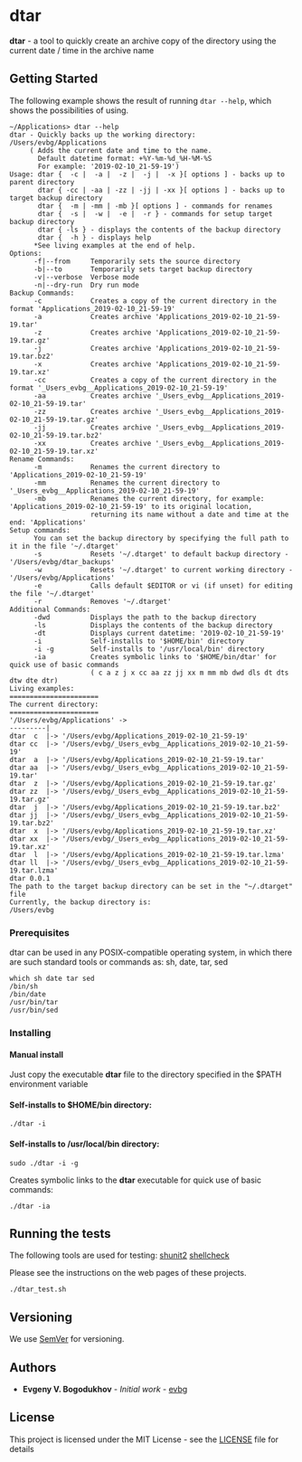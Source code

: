 # dtar

**dtar** - a tool to quickly create an archive copy of the directory using the current date / time in the archive name

## Getting Started

The following example shows the result of running ```dtar --help```, which shows the possibilities of using.

```
~/Applications> dtar --help
dtar - Quickly backs up the working directory: /Users/evbg/Applications
     ( Adds the current date and time to the name.
       Default datetime format: +%Y-%m-%d_%H-%M-%S
       For example: '2019-02-10_21-59-19')
Usage: dtar {  -c |  -a |  -z |  -j |  -x }[ options ] - backs up to parent directory
       dtar { -cc | -aa | -zz | -jj | -xx }[ options ] - backs up to target backup directory
       dtar {  -m | -mm | -mb }[ options ] - commands for renames
       dtar {  -s |  -w |  -e |  -r } - commands for setup target backup directory
       dtar { -ls } - displays the contents of the backup directory
       dtar {  -h } - displays help
      *See living examples at the end of help.
Options:
      -f|--from     Temporarily sets the source directory
      -b|--to       Temporarily sets target backup directory
      -v|--verbose  Verbose mode
      -n|--dry-run  Dry run mode
Backup Commands:
      -c            Creates a copy of the current directory in the format 'Applications_2019-02-10_21-59-19'
      -a            Creates archive 'Applications_2019-02-10_21-59-19.tar'
      -z            Creates archive 'Applications_2019-02-10_21-59-19.tar.gz'
      -j            Creates archive 'Applications_2019-02-10_21-59-19.tar.bz2'
      -x            Creates archive 'Applications_2019-02-10_21-59-19.tar.xz'
      -cc           Creates a copy of the current directory in the format '_Users_evbg__Applications_2019-02-10_21-59-19'
      -aa           Creates archive '_Users_evbg__Applications_2019-02-10_21-59-19.tar'
      -zz           Creates archive '_Users_evbg__Applications_2019-02-10_21-59-19.tar.gz'
      -jj           Creates archive '_Users_evbg__Applications_2019-02-10_21-59-19.tar.bz2'
      -xx           Creates archive '_Users_evbg__Applications_2019-02-10_21-59-19.tar.xz'
Rename Commands:
      -m            Renames the current directory to 'Applications_2019-02-10_21-59-19'
      -mm           Renames the current directory to '_Users_evbg__Applications_2019-02-10_21-59-19'
      -mb           Renames the current directory, for example: 'Applications_2019-02-10_21-59-19' to its original location,
                    returning its name without a date and time at the end: 'Applications'
Setup commands:
      You can set the backup directory by specifying the full path to it in the file '~/.dtarget'
      -s            Resets '~/.dtarget' to default backup directory - '/Users/evbg/dtar_backups'
      -w            Resets '~/.dtarget' to current working directory - '/Users/evbg/Applications'
      -e            Calls default $EDITOR or vi (if unset) for editing the file '~/.dtarget'
      -r            Removes '~/.dtarget'
Additional Commands:
      -dwd          Displays the path to the backup directory
      -ls           Displays the contents of the backup directory
      -dt           Displays current datetime: '2019-02-10_21-59-19'
      -i            Self-installs to '$HOME/bin' directory
      -i -g         Self-installs to '/usr/local/bin' directory
      -ia           Creates symbolic links to '$HOME/bin/dtar' for quick use of basic commands
                    ( c a z j x cc aa zz jj xx m mm mb dwd dls dt dts dtw dte dtr)
Living examples:
======================
The current directory:
======================
'/Users/evbg/Applications' ->
---------|
dtar  c  |-> '/Users/evbg/Applications_2019-02-10_21-59-19'
dtar cc  |-> '/Users/evbg/_Users_evbg__Applications_2019-02-10_21-59-19'
dtar  a  |-> '/Users/evbg/Applications_2019-02-10_21-59-19.tar'
dtar aa  |-> '/Users/evbg/_Users_evbg__Applications_2019-02-10_21-59-19.tar'
dtar  z  |-> '/Users/evbg/Applications_2019-02-10_21-59-19.tar.gz'
dtar zz  |-> '/Users/evbg/_Users_evbg__Applications_2019-02-10_21-59-19.tar.gz'
dtar  j  |-> '/Users/evbg/Applications_2019-02-10_21-59-19.tar.bz2'
dtar jj  |-> '/Users/evbg/_Users_evbg__Applications_2019-02-10_21-59-19.tar.bz2'
dtar  x  |-> '/Users/evbg/Applications_2019-02-10_21-59-19.tar.xz'
dtar xx  |-> '/Users/evbg/_Users_evbg__Applications_2019-02-10_21-59-19.tar.xz'
dtar  l  |-> '/Users/evbg/Applications_2019-02-10_21-59-19.tar.lzma'
dtar ll  |-> '/Users/evbg/_Users_evbg__Applications_2019-02-10_21-59-19.tar.lzma'
dtar 0.0.1
The path to the target backup directory can be set in the "~/.dtarget" file
Currently, the backup directory is:
/Users/evbg
```

### Prerequisites
dtar can be used in any POSIX-compatible operating system, in which there are such standard tools or commands as: sh, date, tar, sed 

```
which sh date tar sed
/bin/sh
/bin/date
/usr/bin/tar
/usr/bin/sed
```

### Installing

#### Manual install
Just copy the executable **dtar** file to the directory specified in the \$PATH environment variable

#### Self-installs to $HOME/bin directory:
```
./dtar -i
```

#### Self-installs to /usr/local/bin directory:
```
sudo ./dtar -i -g
```

Creates symbolic links to the **dtar** executable for quick use of basic commands:
```
./dtar -ia
```

## Running the tests

The following tools are used for testing:
[shunit2](https://github.com/kward/shunit2)
[shellcheck](https://github.com/koalaman/shellcheck)

Please see the instructions on the web pages of these projects.

```
./dtar_test.sh
```

## Versioning

We use [SemVer](http://semver.org/) for versioning.

## Authors

* **Evgeny V. Bogodukhov** - *Initial work* - [evbg](https://github.com/evbg)

## License

This project is licensed under the MIT License - see the [LICENSE](LICENSE) file for details
